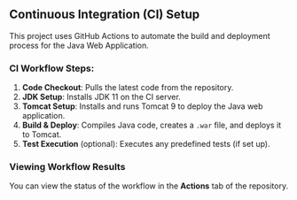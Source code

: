 ## Continuous Integration (CI) Setup

This project uses GitHub Actions to automate the build and deployment process for the Java Web Application.

### CI Workflow Steps:
1. **Code Checkout**: Pulls the latest code from the repository.
2. **JDK Setup**: Installs JDK 11 on the CI server.
3. **Tomcat Setup**: Installs and runs Tomcat 9 to deploy the Java web application.
4. **Build & Deploy**: Compiles Java code, creates a `.war` file, and deploys it to Tomcat.
5. **Test Execution** (optional): Executes any predefined tests (if set up).

### Viewing Workflow Results
You can view the status of the workflow in the **Actions** tab of the repository.
